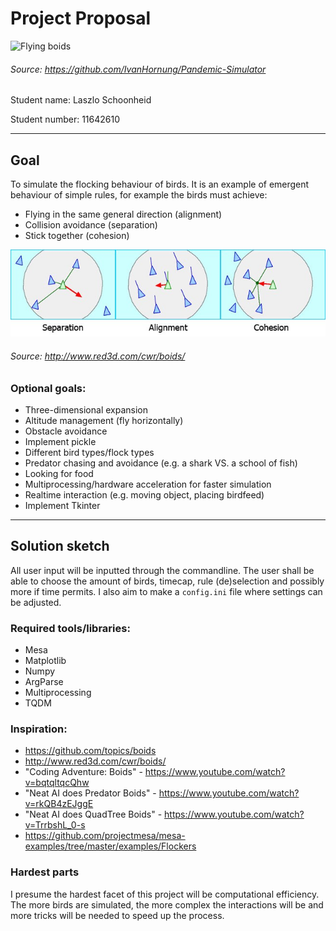 # Project Proposal
![Flying boids](doc/flocking_boid.gif)
###### Source: https://github.com/IvanHornung/Pandemic-Simulator


Student name: Laszlo Schoonheid

Student number: 11642610

---

## Goal

To simulate the flocking behaviour of birds. It is an example of emergent behaviour of simple rules, for example the birds must achieve:
- Flying in the same general direction (alignment)
- Collision avoidance (separation)
- Stick together (cohesion)

![Basic rules](doc/basic_rules.jpg)
###### Source: http://www.red3d.com/cwr/boids/

### Optional goals:
- Three-dimensional expansion
- Altitude management (fly horizontally)
- Obstacle avoidance
- Implement pickle
- Different bird types/flock types
- Predator chasing and avoidance (e.g. a shark VS. a school of fish)
- Looking for food
- Multiprocessing/hardware acceleration for faster simulation
- Realtime interaction (e.g. moving object, placing birdfeed)
- Implement Tkinter

---

## Solution sketch

All user input will be inputted through the commandline. The user shall be able to
choose the amount of birds, timecap, rule (de)selection and possibly more if time permits.
I also aim to make a `config.ini` file where settings can be adjusted.


### Required tools/libraries:
- Mesa
- Matplotlib
- Numpy
- ArgParse
- Multiprocessing
- TQDM


### Inspiration:
- https://github.com/topics/boids
- http://www.red3d.com/cwr/boids/
- "Coding Adventure: Boids" - https://www.youtube.com/watch?v=bqtqltqcQhw
- "Neat AI does Predator Boids" - https://www.youtube.com/watch?v=rkQB4zEJggE
- "Neat AI does QuadTree Boids" - https://www.youtube.com/watch?v=TrrbshL_0-s
- https://github.com/projectmesa/mesa-examples/tree/master/examples/Flockers


### Hardest parts
I presume the hardest facet of this project will be computational efficiency. 
The more birds are simulated, the more complex the interactions will be and more
tricks will be needed to speed up the process.